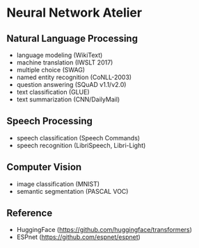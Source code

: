 # Neural Network Atelier
## Natural Language Processing
- language modeling (WikiText)
- machine translation (IWSLT 2017)
- multiple choice (SWAG)
- named entity recognition (CoNLL-2003)
- question answering (SQuAD v1.1/v2.0)
- text classification (GLUE)
- text summarization (CNN/DailyMail)

## Speech Processing
- speech classification (Speech Commands)
- speech recognition (LibriSpeech, Libri-Light)

## Computer Vision
- image classification (MNIST)
- semantic segmentation (PASCAL VOC)

## Reference
- HuggingFace (https://github.com/huggingface/transformers)
- ESPnet (https://github.com/espnet/espnet)

